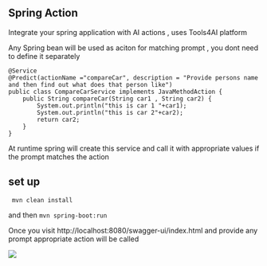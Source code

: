 ## Spring Action

Integrate your spring application with AI actions , uses Tools4AI platform 

Any Spring bean will be used as aciton for matching prompt , you dont need to define it separately 

```
@Service
@Predict(actionName ="compareCar", description = "Provide persons name and then find out what does that person like")
public class CompareCarService implements JavaMethodAction {
    public String compareCar(String car1 , String car2) {
        System.out.println("this is car 1 "+car1);
        System.out.println("this is car 2"+car2);
        return car2;
    }
}

```

At runtime spring will create this service and call it with appropriate values if the prompt matches the action

## set up
``` mvn clean install```

and then
```mvn spring-boot:run```

Once you visit http://localhost:8080/swagger-ui/index.html and provide any prompt appropriate action will be called 


<img src="swagger.PNG">

